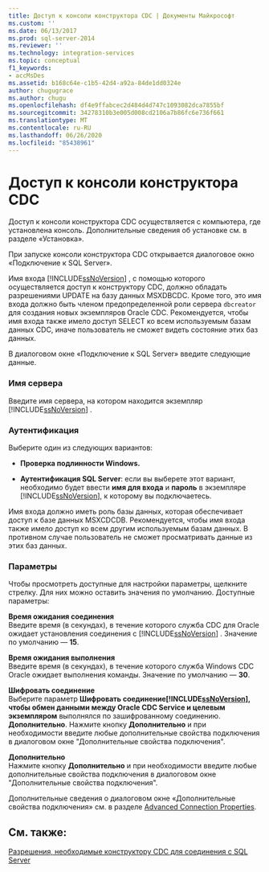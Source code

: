 ```yaml
---
title: Доступ к консоли конструктора CDC | Документы Майкрософт
ms.custom: ''
ms.date: 06/13/2017
ms.prod: sql-server-2014
ms.reviewer: ''
ms.technology: integration-services
ms.topic: conceptual
f1_keywords:
- accMsDes
ms.assetid: b168c64e-c1b5-42d4-a92a-84de1dd0324e
author: chugugrace
ms.author: chugu
ms.openlocfilehash: df4e9ffabcec2d484d4d747c1093082dca7855bf
ms.sourcegitcommit: 34278310b3e005d008cd2106a7b86fc6e736f661
ms.translationtype: MT
ms.contentlocale: ru-RU
ms.lasthandoff: 06/26/2020
ms.locfileid: "85438961"
---
```

# <a name="access-the-cdc-designer-console"></a>Доступ к консоли конструктора CDC
  Доступ к консоли конструктора CDC осуществляется с компьютера, где установлена консоль. Дополнительные сведения об установке см. в разделе «Установка».  
  
 При запуске консоли конструктора CDC открывается диалоговое окно «Подключение к SQL Server».  
  
 Имя входа [!INCLUDE[ssNoVersion](../../includes/ssnoversion-md.md)] , с помощью которого осуществляется доступ к конструктору CDC, должно обладать разрешениями UPDATE на базу данных MSXDBCDC. Кроме того, это имя входа должно быть членом предопределенной роли сервера `dbcreator` для создания новых экземпляров Oracle CDC. Рекомендуется, чтобы имя входа также имело доступ SELECT ко всем используемым базам данных CDC, иначе пользователь не сможет видеть состояние этих баз данных.  
  
 В диалоговом окне «Подключение к SQL Server» введите следующие данные.  
  
### <a name="server-name"></a>Имя сервера  
 Введите имя сервера, на котором находится экземпляр [!INCLUDE[ssNoVersion](../../includes/ssnoversion-md.md)] .  
  
### <a name="authentication"></a>Аутентификация  
 Выберите один из следующих вариантов:  
  
-   **Проверка подлинности Windows.**  
  
-   **Аутентификация SQL Server**: если вы выберете этот вариант, необходимо будет ввести **имя для входа** и **пароль** в экземпляре [!INCLUDE[ssNoVersion](../../includes/ssnoversion-md.md)], к которому вы подключаетесь.  
  
 Имя входа должно иметь роль базы данных, которая обеспечивает доступ к базе данных MSXCDCDB. Рекомендуется, чтобы имя входа также имело доступ ко всем другим используемым базам данных. В противном случае пользователь не сможет просматривать данные из этих баз данных.  
  
### <a name="options"></a>Параметры  
 Чтобы просмотреть доступные для настройки параметры, щелкните стрелку. Для них можно оставить значения по умолчанию. Доступные параметры:  
  
 **Время ожидания соединения**  
 Введите время (в секундах), в течение которого служба CDC для Oracle ожидает установления соединения с [!INCLUDE[ssNoVersion](../../includes/ssnoversion-md.md)] . Значение по умолчанию ― **15**.  
  
 **Время ожидания выполнения**  
 Введите время (в секундах), в течение которого служба Windows CDC Oracle ожидает выполнения команды. Значение по умолчанию — **30**.  
  
 **Шифровать соединение**  
 Выберите параметр **Шифровать соединение[!INCLUDE[ssNoVersion](../../includes/ssnoversion-md.md)], чтобы обмен данными между Oracle CDC Service и целевым экземпляром**  выполнялся по зашифрованному соединению. **Дополнительно**. Нажмите кнопку **Дополнительно** и при необходимости введите любые дополнительные свойства подключения в диалоговом окне "Дополнительные свойства подключения".  
  
 **Дополнительно**  
 Нажмите кнопку **Дополнительно** и при необходимости введите любые дополнительные свойства подключения в диалоговом окне "Дополнительные свойства подключения".  
  
 Дополнительные сведения о диалоговом окне «Дополнительные свойства подключения» см. в разделе [Advanced Connection Properties](advanced-connection-properties.md).  
  
## <a name="see-also"></a>См. также:  
 [Разрешения, необходимые конструктору CDC для соединения с SQL Server](sql-server-connection-required-permissions-for-the-cdc-designer.md)  
  
  
